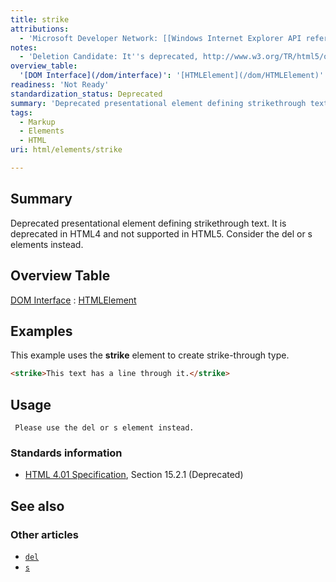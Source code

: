 ```yaml
---
title: strike
attributions:
  - 'Microsoft Developer Network: [[Windows Internet Explorer API reference](http://msdn.microsoft.com/en-us/library/ie/hh828809%28v=vs.85%29.aspx) Article]'
notes:
  - 'Deletion Candidate: It''s deprecated, http://www.w3.org/TR/html5/obsolete.html#non-conforming-features'
overview_table:
  '[DOM Interface](/dom/interface)': '[HTMLElement](/dom/HTMLElement)'
readiness: 'Not Ready'
standardization_status: Deprecated
summary: 'Deprecated presentational element defining strikethrough text. It is deprecated in HTML4 and not supported in HTML5. Consider the del or s elements instead.'
tags:
  - Markup
  - Elements
  - HTML
uri: html/elements/strike

---
```

## Summary

Deprecated presentational element defining strikethrough text. It is deprecated in HTML4 and not supported in HTML5. Consider the del or s elements instead.

## Overview Table

[DOM Interface](/dom/interface)
:   [HTMLElement](/dom/HTMLElement)

## Examples

This example uses the **strike** element to create strike-through type.

``` html
<strike>This text has a line through it.</strike>
```

## Usage

     Please use the del or s element instead.

### Standards information

-   [HTML 4.01 Specification](http://go.microsoft.com/fwlink/p/?linkid=25320), Section 15.2.1 (Deprecated)

## See also

### Other articles

-   [`del`](/html/elements/del)
-   [`s`](/html/elements/s)
